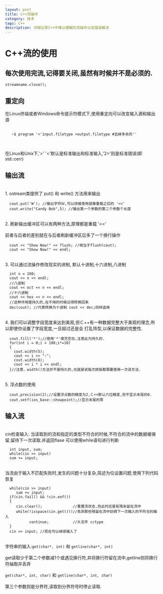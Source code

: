 ```yaml
---
layout: post
title: C++流操作
category: 技术
tags: C++
description: 详细记录C++中难以理解的流操作以及错误解决
---
```

#  C++流的使用
## 每次使用完流,记得要关闭,虽然有时候并不是必须的.
`streamname.close();`
## 重定向
   在Linux终端或者Windows命令提示符模式下,使用重定向可以改变输入源和输出源 </br>
   <pre><code> 
   ~$ program '<'input.filetype >output.filetype #去掉多余的'' 
   </code></pre>
   <br> 在Linux和Unix下,'>' '<'默认是标准输出和标准输入,'2>'则是标准错误(即std::cerr)
## 输出流
   <br>1. ostream类提供了 put() 和 write() 方法用来输出 </br>

      cout.put('W'); //输出字符Ｗ,可以拼接使用就像重载之后的 '<<'
      cout.write("Candy Bob",5); //输出第一个参数的第二个参数个长度
   <br>2. 刷新输出缓冲区可以有两种方法,原理都是重载 '<<' </br>
   <br>   前者与后者的差别就在与后者刷新缓冲区后多了一个换行操作 </br>

      cout << "Show Now!" << flush; //相当于flush(cout);
      cout << "Show Now!" << endl;  
   <br>3. 可以通过流操作修改现实的进制, 默认十进制,十六进制,八进制 </br>

      int n = 100;
      cout << n << endl;
      //八进制
      cout << oct << n << endl;
      //十六进制
      cout << hex << n << endl;
      //这种作用是持久的,在不用的时候记得转换回来
      dec(cout); //代表转换为十进制 cout << dec;同样适用  

   <br>4. 我们可以调整字段宽度来达到美观,但Ｃ++有一种数据完整大于美观的理念,所以即使你设置了字段宽度,一旦超过还是会
        打乱阵型,以保证数据的完整性.
   </br>

      cout.fill('*');//使用'*'填充空白,注意此为持久的.
      for(int i = 0;i < 100;i*=10)
      {
        cout.width(5);
        cout << i << ":";
        cout.width(8);
        cout << i * i << endl;
      }//注意，width()方法并不是持久的,也就是说每次排版都需要使用一次该方法.
   <br>5. 浮点数的使用 </br>

      cout.precision(2);//设置浮点数的精度为2,Ｃ++默认六位精度,但不显示末尾的0.
      cout.setf(ios_base::showpoint);//显示末尾的零
## 输入流
   <br> cin检查输入: 当读取到的流和指定的类型不符合的时候,不符合的流中的数据被保留,留待下一次读取.并返回flase
       可以使用while语句进行判断 </br>

      int input, sum;
      while(cin >> input)
      sum += input;
   <br> 当流由于输入不匹配失败时,发生的问题十分复杂,简述为位设置问题,使用下列代码恢复 </br>

      while(cin >> input)
         sum += input;
      if(cin.fail() && !cin.eof())
      {
         cin.clear();              //重置流状态,但此时还是有残余留在流中
         while(!isspace(cin.get()))//丢弃那些残留在流中妨碍下一次输入的不符合的输入
               continue;           //头文件 cctype
      }
      cin >> input; //现在可以继续输入了
   <br> 字符串的输入:`get(char*, int)` 和 `getline(char*, int)` </br>
   <br> get读取少于第二个参数减1个或遇见换行符,并将换行符留在流中,getline则将换行符抽取并丢弃</br>
   <br> `get(char*, int, char)` 和 `getline(char*, int, char)` </br>
   <br> 第三个参数则是分界符,读取到分界符号时停止读取. </br>
